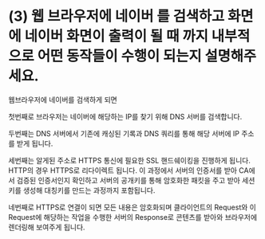 # (3) 웹 브라우저에 네이버 를 검색하고 화면에 네이버 화면이 출력이 될 때 까지 내부적으로 어떤 동작들이 수행이 되는지 설명해주세요.

웹브라우저에 네이버를 검색하게 되면 

첫번째로 브라우저는 네이버에 해당하는 IP를 찾기 위해 DNS 서버를 검색합니다.

두번째는 DNS 서버에서 기존에 캐싱된 기록과 DNS 쿼리를 통해 해당 서버에 IP 주소를 받게 됩니다.

세번째는 알게된 주소로 HTTPS 통신에 필요한  SSL 핸드쉐이킹을 진행하게 됩니다. HTTP의 경우 HTTPS로 리다이렉트 됩니다. 
이 과정에서 서버의 인증서를 받아 CA에서 검증된 인증서인지 확인하고 서버의 공개키를 통해 암호화한 패킷을 주고 받아 세션키를 생성해 대칭키를 만드는 과정까지 포함됩니다.

네번째로 HTTPS로 연결이 되면 모든 내용은 암호화되며 클라이언트의 Request와 이 Request에 해당하는 작업을 수행한 서버의 Response로 콘텐츠를 받아와 브라우저에 렌더링해 보여주게 됩니다.
